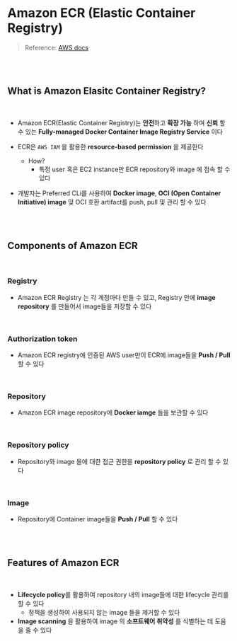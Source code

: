 # Amazon ECR (Elastic Container Registry)

> Reference: [AWS docs](https://docs.aws.amazon.com/AmazonECR/latest/userguide/what-is-ecr.html)

<br>

<br>

## What is Amazon Elasitc Container Registry?

<br>

- Amazon ECR(Elastic Container Registry)는 **안전**하고 **확장 가능** 하며 **신뢰** 할 수 있는 **Fully-managed Docker Container Image Registry Service** 이다
- ECR은 `AWS IAM` 을 활용한 **resource-based permission** 을 제공한다
  - How?
    - 특정 user 혹은  EC2 instance만 ECR repository와 image 에 접속 할 수 있다

- 개발자는 Preferred CLi를 사용하여 **Docker image**, **OCI (Open Container Initiative) image** 및 OCI 호환 artifact를 push, pull 및 관리 할 수 있다

<br>

<br>

## Components of Amazon ECR

<br>

### Registry

- Amazon ECR Registry 는 각 계정마다 만들 수 있고, Registry 안에 **image repository** 를 만들어서 image들을 저장할 수 있다

<br>

### Authorization token

- Amazon ECR registry에 인증된  AWS user만이 ECR에 image들을 **Push / Pull** 할 수 있다

<br>

### Repository

- Amazon ECR image repository에 **Docker iamge** 들을 보관할 수 있다

<br>

### Repository policy

- Repository와 image 들에 대한 접근 권한을 **repository policy** 로 관리 할 수 있다

<br>

### Image

- Repository에 Container image들을 **Push / Pull** 할 수 있다

<br>

<br>

## Features of Amazon ECR

<br>

- **Lifecycle policy**를 활용하여 repository 내의 image들에 대한 lifecycle 관리를 할 수 있다
  - 정책을 생성하여 사용되지 않는 image 들을 제거할 수 있다
- **Image scanning** 을 활용하여 image 의 **소프트웨어 취약성** 를 식별하는 데 도움을 줄 수 있다
